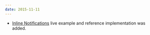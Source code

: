 ```yaml
---
date: 2015-11-11
---
```

<ul>
  <li><a href="{{site.baseurl}}/pattern-library/communication/inline-notifications/">Inline Notifications</a> live example and reference implementation was added.</li>
</ul>
